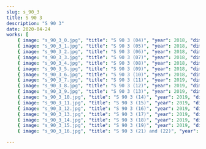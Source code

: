 ```yaml
---
slug: s_90_3
title: S 90 3
description: "S 90 3"
date: 2020-04-24
works: [
    { image: "s_90_3_0.jpg", "title": "S 90 3 (04)", "year": 2018, "dimensions": "60x71", "materials": "oil on cotton canvas" },
    { image: "s_90_3_1.jpg", "title": "S 90 3 (05)", "year": 2018, "dimensions": "65x71", "materials": "oil on cotton canvas" },
    { image: "s_90_3_2.jpg", "title": "S 90 3 (06)", "year": 2018, "dimensions": "65x71", "materials": "oil on cotton canvas" },
    { image: "s_90_3_3.jpg", "title": "S 90 3 (07)", "year": 2018, "dimensions": "60x71", "materials": "oil on cotton canvas" },
    { image: "s_90_3_4.jpg", "title": "S 90 3 (08)", "year": 2018, "dimensions": "40x50", "materials": "oil on cotton canvas" },
    { image: "s_90_3_5.jpg", "title": "S 90 3 (09)", "year": 2018, "dimensions": "60x71", "materials": "oil on cotton canvas" },
    { image: "s_90_3_6.jpg", "title": "S 90 3 (10)", "year": 2018, "dimensions": "143x168", "materials": "oil on cotton canvas" },
    { image: "s_90_3_7.jpg", "title": "S 90 3 (11)", "year": 2019, "dimensions": "70x85", "materials": "oil on cotton canvas" },
    { image: "s_90_3_8.jpg", "title": "S 90 3 (12)", "year": 2019, "dimensions": "70x85", "materials": "oil on cotton canvas" },
    { image: "s_90_3_9.jpg", "title": "S 90 3 (13)", "year": 2019, "dimensions": "89x110", "materials": "oil on cotton canvas" },
    { image: "s_90_3_10.jpg", "title": "S 90 3 (14)", "year": 2019, "dimensions": "96x120", "materials": "oil on cotton canvas" },
    { image: "s_90_3_11.jpg", "title": "S 90 3 (15)", "year": 2019, "dimensions": "122x146", "materials": "oil on cotton canvas" },
    { image: "s_90_3_12.jpg", "title": "S 90 3 (16)", "year": 2019, "dimensions": "96x120", "materials": "oil on cotton canvas" },
    { image: "s_90_3_13.jpg", "title": "S 90 3 (17)", "year": 2019, "dimensions": "135x158", "materials": "oil on cotton canvas" },
    { image: "s_90_3_14.jpg", "title": "S 90 3 (18)", "year": 2019, "dimensions": "135x158", "materials": "oil on cotton canvas" },
    { image: "s_90_3_15.jpg", "title": "S 90 3 (19)", "year": 2019, "dimensions": "70x85", "materials": "oil on cotton canvas" },
    { image: "s_90_3_16.jpg", "title": "S 90 3 (21) and (22)", "year": 2019, "dimensions": "142x169 and 142x172", "materials": "oil on cotton canvas" } ]

---
```

